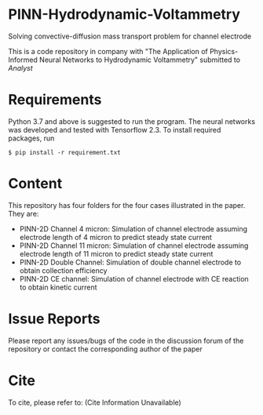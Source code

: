 # PINN-Hydrodynamic-Voltammetry
 Solving convective-diffusion mass transport problem for channel electrode

This is a code repository in company with "The Application of Physics-Informed Neural Networks to Hydrodynamic Voltammetry" submitted to *Analyst*

# Requirements
Python 3.7 and above is suggested to run the program. The neural networks was developed and tested with Tensorflow 2.3. To install required packages, run

```
$ pip install -r requirement.txt

```

# Content
This repository has four folders for the four cases illustrated in the paper. They are:
* PINN-2D Channel 4 micron: Simulation of channel electrode assuming electrode length of 4 micron to predict steady state current 
* PINN-2D Channel 11 micron: Simulation of channel electrode assuming electrode length of 11 micron to predict steady state current 
* PINN-2D Double Channel: Simulation of double channel electrode to obtain collection efficiency
* PINN-2D CE channel: Simulation of channel electrode with CE reaction to obtain kinetic current


# Issue Reports
Please report any issues/bugs of the code in the discussion forum of the repository or contact the corresponding author of the paper


# Cite
To cite, please refer to:
(Cite Information Unavailable)
